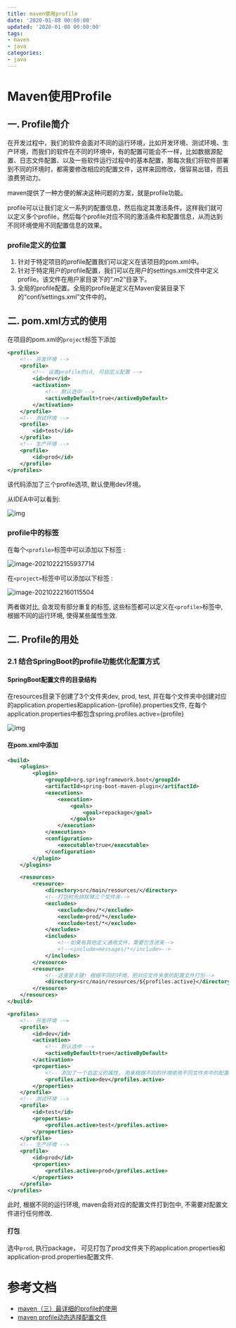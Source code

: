 ```yaml
---
title: maven使用profile
date: '2020-01-08 00:00:00'
updated: '2020-01-08 00:00:00'
tags:
- maven
- java
categories:
- java
---
```


# Maven使用Profile

## 一. Profile简介

在开发过程中，我们的软件会面对不同的运行环境，比如开发环境、测试环境、生产环境，而我们的软件在不同的环境中，有的配置可能会不一样，比如数据源配置、日志文件配置、以及一些软件运行过程中的基本配置，那每次我们将软件部署到不同的环境时，都需要修改相应的配置文件，这样来回修改，很容易出错，而且浪费劳动力。

maven提供了一种方便的解决这种问题的方案，就是profile功能。

profile可以让我们定义一系列的配置信息，然后指定其激活条件。这样我们就可以定义多个profile，然后每个profile对应不同的激活条件和配置信息，从而达到不同环境使用不同配置信息的效果。

### profile定义的位置

1. 针对于特定项目的profile配置我们可以定义在该项目的pom.xml中。
2. 针对于特定用户的profile配置，我们可以在用户的settings.xml文件中定义profile。该文件在用户家目录下的“.m2”目录下。
3. 全局的profile配置。全局的profile是定义在Maven安装目录下的“conf/settings.xml”文件中的。

## 二. pom.xml方式的使用

在项目的pom.xml的`project`标签下添加

```xml
<profiles>
    <!-- 开发环境 -->
    <profile>
        <!-- 设置profile的id, 可自定义配置 -->
        <id>dev</id>
        <activation>
            <!-- 默认选中 -->
            <activeByDefault>true</activeByDefault>
        </activation>
    </profile>
    <!-- 测试环境 -->
    <profile>
        <id>test</id>
    </profile>
    <!-- 生产环境 -->
    <profile>
        <id>prod</id>
    </profile>
</profiles>
```

该代码添加了三个profile选项, 默认使用dev环境。

从IDEA中可以看到:

![img](https://gitee.com/swang-harbin/pic-bed/raw/master/images/2021/20210222155502.png)

### profile中的标签

在每个`<profile>`标签中可以添加以下标签 :

![image-20210222155937714](https://gitee.com/swang-harbin/pic-bed/raw/master/images/2021/20210222155938.png)

在`<project>`标签中可以添加以下标签 :

![image-20210222160115504](https://gitee.com/swang-harbin/pic-bed/raw/master/images/2021/20210222160115.png)

两者做对比, 会发现有部分重复的标签, 这些标签都可以定义在`<profile>`标签中, 根据不同的运行环境, 使得某些属性生效.

## 二. Profile的用处

### 2.1 结合SpringBoot的profile功能优化配置方式

#### SpringBoot配置文件的目录结构

在resources目录下创建了3个文件夹dev, prod, test, 并在每个文件夹中创建对应的application.properties和application-{profile}.properties文件, 在每个application.properties中都包含spring.profiles.active={profile}

![img](https://gitee.com/swang-harbin/pic-bed/raw/master/images/2021/20210222155544.png)

#### 在pom.xml中添加

```xml
<build>
    <plugins>
        <plugin>
            <groupId>org.springframework.boot</groupId>
            <artifactId>spring-boot-maven-plugin</artifactId>
            <executions>
                <execution>
                    <goals>
                        <goal>repackage</goal>
                    </goals>
                </execution>
            </executions>
            <configuration>
                <executable>true</executable>
            </configuration>
        </plugin>
    </plugins>

    <resources>
        <resource>
            <directory>src/main/resources/</directory>
            <!--打包时先排除掉三个文件夹-->
            <excludes>
                <exclude>dev/*</exclude>
                <exclude>prod/*</exclude>
                <exclude>test/*</exclude>
            </excludes>
            <includes>
                <!--如果有其他定义通用文件，需要包含进来-->
                <!--<include>messages/*</include>-->
            </includes>
        </resource>
        <resource>
            <!--这里是关键! 根据不同的环境，把对应文件夹里的配置文件打包-->
            <directory>src/main/resources/${profiles.active}</directory>
        </resource>
    </resources>
</build>

<profiles>
    <!-- 开发环境 -->
    <profile>
        <id>dev</id>
        <activation>
            <!-- 默认选中 -->
            <activeByDefault>true</activeByDefault>
        </activation>
        <properties>
            <!-- 添加了一个自定义的属性, 用来根据不同的环境使用不同文件夹中的配置文件 -->
            <profiles.active>dev</profiles.active>
        </properties>
    </profile>
    <!-- 测试环境 -->
    <profile>
        <id>test</id>
        <properties>
            <profiles.active>test</profiles.active>
        </properties>
    </profile>
    <!-- 生产环境 -->
    <profile>
        <id>prod</id>
        <properties>
            <profiles.active>prod</profiles.active>
        </properties>
    </profile>
</profiles>
```

此时, 根据不同的运行环境, maven会将对应的配置文件打到包中, 不需要对配置文件进行任何修改.

#### 打包

选中`prod`, 执行package， 可见打包了prod文件夹下的application.properties和application-prod.properties配置文件.

# 参考文档

- [maven（三）最详细的profile的使用](https://blog.csdn.net/java_collect/article/details/83870215)
- [maven profile动态选择配置文件](https://www.cnblogs.com/0201zcr/p/6262762.html)

